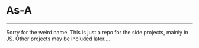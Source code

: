 # As-A

***

Sorry for the weird name. This is just a repo for the side projects, mainly in JS. Other projects may be included later....
